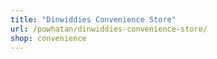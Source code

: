 ```yaml
---
title: "Dinwiddies Convenience Store"
url: /powhatan/dinwiddies-convenience-store/
shop: convenience
---
```


